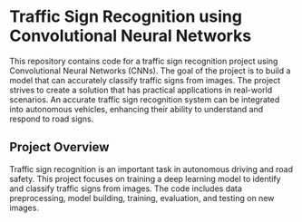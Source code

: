 # Traffic Sign Recognition using Convolutional Neural Networks

This repository contains code for a traffic sign recognition project using Convolutional Neural Networks (CNNs). The goal of the project is to build a model that can accurately classify traffic signs from images. The project strives to create a solution that has practical applications in real-world scenarios. An accurate traffic sign recognition system can be integrated into autonomous vehicles, enhancing their ability to understand and respond to road signs.

## Project Overview

Traffic sign recognition is an important task in autonomous driving and road safety. This project focuses on training a deep learning model to identify and classify traffic signs from images. The code includes data preprocessing, model building, training, evaluation, and testing on new images.
